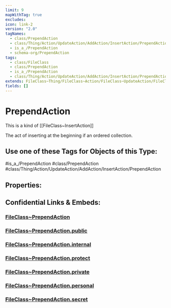 ```yaml
---
limit: 9
mapWithTag: true
excludes: 
icon: link-2
version: "2.0"
tagNames:
  - class/PrependAction
  - class/Thing/Action/UpdateAction/AddAction/InsertAction/PrependAction
  - is_a_/PrependAction
  - schema-org/PrependAction
tags:
  - class/FileClass
  - class/PrependAction
  - is_a_/PrependAction
  - class/Thing/Action/UpdateAction/AddAction/InsertAction/PrependAction
extends: FileClass~Thing/FileClass~Action/FileClass~UpdateAction/FileClass~AddAction/FileClass~InsertAction
fields: []
---
```


# PrependAction
This is a kind of [[FileClass~InsertAction]]

The act of inserting at the beginning if an ordered collection.


## Use one of these Tags for Objects of this Type:

#is_a_/PrependAction
#class/PrependAction
#class/Thing/Action/UpdateAction/AddAction/InsertAction/PrependAction

## Properties:


## Confidential Links & Embeds: 

### [FileClass~PrependAction](/_Standards/fileClass/FileClass~Thing/FileClass~Action/FileClass~UpdateAction/FileClass~AddAction/FileClass~InsertAction/FileClass~PrependAction.md) 

### [FileClass~PrependAction.public](/_public/fileClass/FileClass~Thing/FileClass~Action/FileClass~UpdateAction/FileClass~AddAction/FileClass~InsertAction/FileClass~PrependAction.public.md) 

### [FileClass~PrependAction.internal](/_internal/fileClass/FileClass~Thing/FileClass~Action/FileClass~UpdateAction/FileClass~AddAction/FileClass~InsertAction/FileClass~PrependAction.internal.md) 

### [FileClass~PrependAction.protect](/_protect/fileClass/FileClass~Thing/FileClass~Action/FileClass~UpdateAction/FileClass~AddAction/FileClass~InsertAction/FileClass~PrependAction.protect.md) 

### [FileClass~PrependAction.private](/_private/fileClass/FileClass~Thing/FileClass~Action/FileClass~UpdateAction/FileClass~AddAction/FileClass~InsertAction/FileClass~PrependAction.private.md) 

### [FileClass~PrependAction.personal](/_personal/fileClass/FileClass~Thing/FileClass~Action/FileClass~UpdateAction/FileClass~AddAction/FileClass~InsertAction/FileClass~PrependAction.personal.md) 

### [FileClass~PrependAction.secret](/_secret/fileClass/FileClass~Thing/FileClass~Action/FileClass~UpdateAction/FileClass~AddAction/FileClass~InsertAction/FileClass~PrependAction.secret.md)

